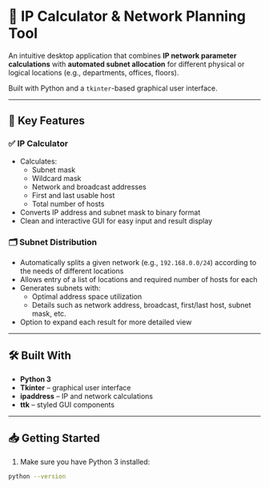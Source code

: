 # 🧠 IP Calculator & Network Planning Tool

An intuitive desktop application that combines **IP network parameter calculations** with **automated subnet allocation** for different physical or logical locations (e.g., departments, offices, floors).

Built with Python and a `tkinter`-based graphical user interface.

---

## 🚀 Key Features

### ✅ IP Calculator
- Calculates:
  - Subnet mask
  - Wildcard mask
  - Network and broadcast addresses
  - First and last usable host
  - Total number of hosts
- Converts IP address and subnet mask to binary format
- Clean and interactive GUI for easy input and result display

### 🗂️ Subnet Distribution
- Automatically splits a given network (e.g., `192.168.0.0/24`) according to the needs of different locations
- Allows entry of a list of locations and required number of hosts for each
- Generates subnets with:
  - Optimal address space utilization
  - Details such as network address, broadcast, first/last host, subnet mask, etc.
- Option to expand each result for more detailed view

---

## 🛠️ Built With

- **Python 3**
- **Tkinter** – graphical user interface
- **ipaddress** – IP and network calculations
- **ttk** – styled GUI components

---

## 📥 Getting Started

1. Make sure you have Python 3 installed:
```bash
python --version
